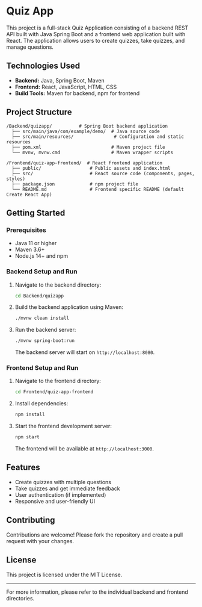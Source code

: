# Quiz App

This project is a full-stack Quiz Application consisting of a backend REST API built with Java Spring Boot and a frontend web application built with React. The application allows users to create quizzes, take quizzes, and manage questions.

## Technologies Used

- **Backend:** Java, Spring Boot, Maven
- **Frontend:** React, JavaScript, HTML, CSS
- **Build Tools:** Maven for backend, npm for frontend

## Project Structure

```
/Backend/quizapp/          # Spring Boot backend application
  ├── src/main/java/com/example/demo/  # Java source code
  ├── src/main/resources/               # Configuration and static resources
  ├── pom.xml                          # Maven project file
  └── mvnw, mvnw.cmd                   # Maven wrapper scripts

/Frontend/quiz-app-frontend/  # React frontend application
  ├── public/                  # Public assets and index.html
  ├── src/                     # React source code (components, pages, styles)
  ├── package.json             # npm project file
  └── README.md                # Frontend specific README (default Create React App)
```

## Getting Started

### Prerequisites

- Java 11 or higher
- Maven 3.6+
- Node.js 14+ and npm

### Backend Setup and Run

1. Navigate to the backend directory:

   ```bash
   cd Backend/quizapp
   ```

2. Build the backend application using Maven:

   ```bash
   ./mvnw clean install
   ```

3. Run the backend server:

   ```bash
   ./mvnw spring-boot:run
   ```

   The backend server will start on `http://localhost:8080`.

### Frontend Setup and Run

1. Navigate to the frontend directory:

   ```bash
   cd Frontend/quiz-app-frontend
   ```

2. Install dependencies:

   ```bash
   npm install
   ```

3. Start the frontend development server:

   ```bash
   npm start
   ```

   The frontend will be available at `http://localhost:3000`.

## Features

- Create quizzes with multiple questions
- Take quizzes and get immediate feedback
- User authentication (if implemented)
- Responsive and user-friendly UI

## Contributing

Contributions are welcome! Please fork the repository and create a pull request with your changes.

## License

This project is licensed under the MIT License.

---

For more information, please refer to the individual backend and frontend directories.
